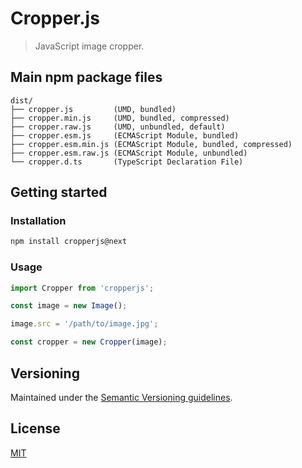 # Cropper.js

> JavaScript image cropper.

## Main npm package files

```text
dist/
├── cropper.js         (UMD, bundled)
├── cropper.min.js     (UMD, bundled, compressed)
├── cropper.raw.js     (UMD, unbundled, default)
├── cropper.esm.js     (ECMAScript Module, bundled)
├── cropper.esm.min.js (ECMAScript Module, bundled, compressed)
├── cropper.esm.raw.js (ECMAScript Module, unbundled)
└── cropper.d.ts       (TypeScript Declaration File)
```

## Getting started

### Installation

```sh
npm install cropperjs@next
```

### Usage

```js
import Cropper from 'cropperjs';

const image = new Image();

image.src = '/path/to/image.jpg';

const cropper = new Cropper(image);
```

## Versioning

Maintained under the [Semantic Versioning guidelines](https://semver.org).

## License

[MIT](https://opensource.org/licenses/MIT)
